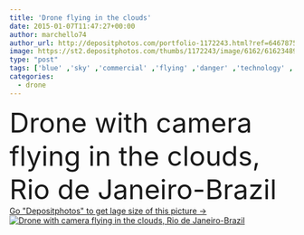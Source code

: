 ```yaml
---
title: 'Drone flying in the clouds'
date: 2015-01-07T11:47:27+00:00
author: marchello74
author_url: http://depositphotos.com/portfolio-1172243.html?ref=64678756
image: https://st2.depositphotos.com/thumbs/1172243/image/6162/61623489/api_thumb_450.jpg?forcejpeg=true
type: "post"
tags: ['blue' ,'sky' ,'commercial' ,'flying' ,'danger' ,'technology' ,'industry' ,'camera' ,'photographing' ,'stability' ,'remote' ,'safety' ,'watching' ,'robot' ,'innovation' ,'turning' ,'control' ,'propeller' ,'movie' ,'video' ,'helicopter' ,'surveillance' ,'restricted' ,'technique' ,'brazil' ,'carbon' ,'landing' ,'gps' ,'rules' ,'ban' ,'rotor' ,'rio' ,'drone' ,'hexacopter' ,'octocopter' ,'aeromodelism' ]
categories: 
  - drone
---
```

<div aling="center">
            <font size="60"> Drone with camera flying in the clouds, Rio de Janeiro-Brazil</font>   
</div>
<div>
    <a href='https://depositphotos.com/61623489/stock-photo-drone-flying-in-the-clouds.html?ref=64678756' target=_blank > Go "Depositphotos" to get lage size of this picture ->
        <img href='https://depositphotos.com/61623489/stock-photo-drone-flying-in-the-clouds.html?ref=64678756' src='https://st2.depositphotos.com/1172243/6162/i/950/depositphotos_61623489-stock-photo-drone-flying-in-the-clouds.jpg?forcejpeg=true' alt='Drone with camera flying in the clouds, Rio de Janeiro-Brazil' >
    </a>
</div>
